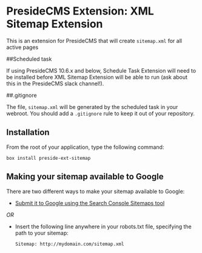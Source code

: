 # PresideCMS Extension: XML Sitemap Extension

This is an extension for PresideCMS that will create `sitemap.xml` for all active pages

##Scheduled task

If using PresideCMS 10.6.x and below, Schedule Task Extension will need to be installed before XML Sitemap Extension will be able to run (ask about this in the PresideCMS slack channel!).

##.gitignore

The file, `sitemap.xml` will be generated by the scheduled task in your webroot. You should add a `.gitignore` rule to keep it out of your repository.

## Installation

From the root of your application, type the following command:

	box install preside-ext-sitemap

## Making your sitemap available to Google

There are two different ways to make your sitemap available to Google:

* [Submit it to Google using the Search Console Sitemaps tool](https://www.google.com/webmasters/tools/sitemap-list)

*OR*

* Insert the following line anywhere in your robots.txt file, specifying the path to your sitemap:

	`Sitemap: http://mydomain.com/sitemap.xml`
